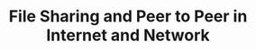 ---
layout: category
category: file-sharing-peer-to-peer
title: File Sharing and Peer to Peer in Internet and Network
description: Share files with others and connect with people around the world with file sharing and peer-to-peer software.
permalink: /file-sharing-peer-to-peer/
---